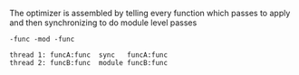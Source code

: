 The optimizer is assembled by telling every function which passes to apply
and then synchronizing to do module level passes

	-func -mod -func

	thread 1: funcA:func  sync   funcA:func
	thread 2: funcB:func  module funcB:func
